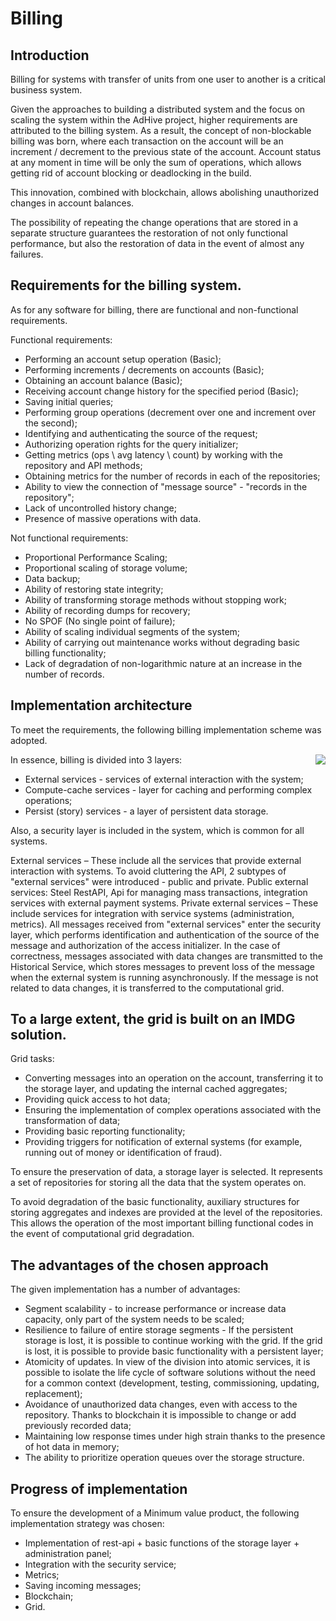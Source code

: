 # Billing

## Introduction

Billing for systems with transfer of units from one user to another is a critical business system.

Given the approaches to building a distributed system and the focus on scaling the system within the AdHive project, higher requirements are attributed to the billing system. As a result, the concept of non-blockable billing was born, where each transaction on the account will be an increment / decrement to the previous state of the account. Account status at any moment in time will be only the sum of operations, which allows getting rid of account blocking or deadlocking in the build.

This innovation, combined with blockchain, allows abolishing unauthorized changes in account balances.

The possibility of repeating the change operations that are stored in a separate structure guarantees the restoration of not only functional performance, but also the restoration of data in the event of almost any failures.

## Requirements for the billing system.

As for any software for billing, there are functional and non-functional requirements.

Functional requirements:
+ Performing an account setup operation (Basic);
+ Performing increments / decrements on accounts (Basic);
+ Obtaining an account balance (Basic);
+ Receiving account change history for the specified period (Basic);
+ Saving initial queries;
+ Performing group operations (decrement over one and increment over the second);
+ Identifying and authenticating the source of the request;
+ Authorizing operation rights for the query initializer;
+ Getting metrics (ops \ avg latency \ count) by working with the repository and API methods;
+ Obtaining metrics for the number of records in each of the repositories;
+ Ability to view the connection of "message source" - "records in the repository";
+ Lack of uncontrolled history change;
+ Presence of massive operations with data.

Not functional requirements:
+ Proportional Performance Scaling;
+ Proportional scaling of storage volume;
+ Data backup;
+ Ability of restoring state integrity;
+ Ability of transforming storage methods without stopping work;
+ Ability of recording dumps for recovery;
+ No SPOF (No single point of failure);
+ Ability of scaling individual segments of the system;
+ Ability of carrying out maintenance works without degrading basic billing functionality;
+ Lack of degradation of non-logarithmic nature at an increase in the number of records.

## Implementation architecture

To meet the requirements, the following billing implementation scheme was adopted.

<img align="right" src="https://github.com/adhivetv/adhive.tv/blob/master/image/biling.png" />

In essence, billing is divided into 3 layers:

+ External services - services of external interaction with the system;
+ Compute-cache services - layer for caching and performing complex operations;
+ Persist (story) services - a layer of persistent data storage.

Also, a security layer is included in the system, which is common for all systems.

External services – These include all the services that provide external interaction with systems. To avoid cluttering the API, 2 subtypes of "external services" were introduced - public and private.
Public external services: Steel RestAPI, Api for managing mass transactions, integration services with external payment systems.
Private external services – These include services for integration with service systems (administration, metrics).
All messages received from "external services" enter the security layer, which performs identification and authentication of the source of the message and authorization of the access initializer.
In the case of correctness, messages associated with data changes are transmitted to the Historical Service, which stores messages to prevent loss of the message when the external system is running asynchronously. If the message is not related to data changes, it is transferred to the computational grid.

## To a large extent, the grid is built on an IMDG solution.

Grid tasks:
+ Converting messages into an operation on the account, transferring it to the storage layer, and updating the internal cached aggregates;
+ Providing quick access to hot data;
+ Ensuring the implementation of complex operations associated with the transformation of data;
+ Providing basic reporting functionality;
+ Providing triggers for notification of external systems (for example, running out of money or identification of fraud).

To ensure the preservation of data, a storage layer is selected. It represents a set of repositories for storing all the data that the system operates on.

To avoid degradation of the basic functionality, auxiliary structures for storing aggregates and indexes are provided at the level of the repositories. This allows the operation of the most important billing functional codes in the event of computational grid degradation.

## The advantages of the chosen approach

The given implementation has a number of advantages:
+ Segment scalability - to increase performance or increase data capacity, only part of the system needs to be scaled;
+ Resilience to failure of entire storage segments - If the persistent storage is lost, it is possible to continue working with the grid. If the grid is lost, it is possible to provide basic functionality with a persistent layer;
+ Atomicity of updates. In view of the division into atomic services, it is possible to isolate the life cycle of software solutions without the need for a common context (development, testing, commissioning, updating, replacement);
+ Avoidance of unauthorized data changes, even with access to the repository. Thanks to blockchain it is impossible to change or add previously recorded data;
+ Maintaining low response times under high strain thanks to the presence of hot data in memory;
+ The ability to prioritize operation queues over the storage structure.

## Progress of implementation

To ensure the development of a Minimum value product, the following implementation strategy was chosen:
+ Implementation of rest-api + basic functions of the storage layer + administration panel;
+ Integration with the security service;
+ Metrics;
+ Saving incoming messages;
+ Blockchain;
+ Grid.
